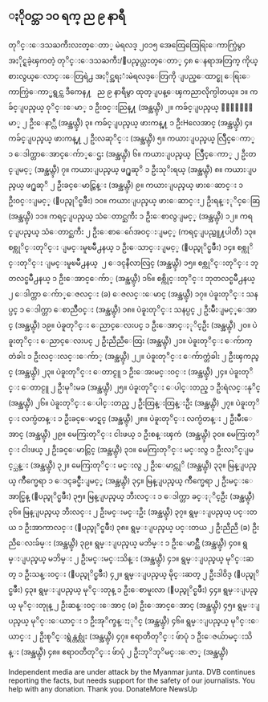 ##  ႏို၀င္ဘာ ၁၀ ရက္ ည ၉ နာရီ
တုိင္းေဒသႀကီးလႊတ္ေတာ္ မဲရလဒ္
၂၀၁၅ အေထြေထြေရြးေကာက္ပြဲမွာ
အႏိုင္ရခဲ့ၾကတဲ့
တုိင္းေဒသႀကီး/ျပည္နယ္လႊတ္ေတာ္
၄၈ ေနရာအတြက္
ကိုယ္စားလွယ္ေလာင္းေတြရဲ႕
အႏိုင္အရႈံးမဲရလဒ္ေတြကို
ျပည္ေထာင္စု
ေရြးေကာက္ပြဲေကာ္မရွင္က ဒီကေန႔
  ည ၉ နာရီမွာ
ထုတ္ျပန္ေၾကညာလိုက္ပါတယ္။ ၁။
ကခ်င္ျပည္နယ္ ၀ုိင္းေမာ္ ၁
ဦး၀င္းညြန္႔ (အန္အယ္လ္ဒီ) ၂။
ကခ်င္ျပည္နယ္ ၀ုိင္းေမာ္ ၂ ဦးေနာ္လီ
(အန္အယ္လ္ဒီ) ၃။ ကခ်င္ျပည္နယ္ ဖားကန္႔
၁ ဦးHလေအာင္ (အန္အယ္လ္ဒီ) ၄။
ကခ်င္ျပည္နယ္ ဖားကန္႔ ၂ ဦးလဆုိင္း
(အန္အယ္လ္ဒီ) ၅။ ကယားျပည္နယ္
လြဳိင္ေကာ္ ၁ ေဒါက္တာေအာင္ေက်ာ္ေဌး
(အန္အယ္လ္ဒီ) ၆။ ကယားျပည္နယ္
 လြဳိင္ေကာ္ ၂ ဦးတင္ျမင့္
(အန္အယ္လ္ဒီ) ၇။ ကယားျပည္နယ္ ဖ႐ူဆုိ
၁ ဦးသုိးရယ္ (အန္အယ္လ္ဒီ) ၈။
ကယားျပည္နယ္ ဖ႐ူဆုိ ၂
ဦးခင္ေမာင္ထြန္း (အန္အယ္လ္ဒီ)
၉။ ကယားျပည္နယ္ ဖားေဆာင္း ၁
ဦး၀င္းျမင့္ (ျပည္ခုိင္ၿဖိဳး)
၁၀။ ကယားျပည္နယ္ ဖားေဆာင္း၂
ဦးရန္ႏုိင္ေဆြ (အန္အယ္လ္ဒီ) ၁၁။
ကရင္ျပည္နယ္ သံေတာင္ႀကီး ၁
ဦးေစာလွျမင့္ (အန္အယ္လ္ဒီ) ၁၂။
ကရင္ျပည္နယ္ သံေတာင္ႀကီး ၂
ဦးေစာေဂ်ေအ၀င္းျမင့္
(ကရင္ျပည္သူ႔ပါတီ) ၁၃။
စစ္ကုိင္းတုိင္း ျမင္းမူၿမိဳ႕နယ္
၁ ဦးေသာင္းျမင့္ (ျပည္ခုိင္ၿဖိဳး)
၁၄။ စစ္ကုိင္းတုိင္း
ျမင္းမူၿမိဳ႕နယ္  ၂ ေဒၚနီလာလြင္
(အန္အယ္လ္ဒီ) ၁၅။ စစ္ကုိင္းတုိင္း
ဘုတလင္ၿမိဳ႕နယ္ ၁ ဦးေအာင္ေက်ာ္
(အန္အယ္လ္ဒီ) ၁၆။ စစ္ကိုင္းတုိင္း
ဘုတလင္ၿမိဳ႕နယ္ ၂ ေဒါက္တာ
ေက်ာ္ေဇလင္း (ခ) ေဇလင္းေမာင္
(အန္အယ္လ္ဒီ) ၁၇။ ပဲခူးတုိင္း သနပ္ပင္
၁ ေဒါက္တာ ေစာညိဳ၀င္း (အန္အယ္လ္ဒီ)
၁၈။ ပဲခူးတုိင္း သနပ္ပင္ ၂
ဦးမ်ဳိးျမင့္ေအာင္ (အန္အယ္လ္ဒီ)
၁၉။ ပဲခူတုိင္း ေညာင္ေလးပင္ ၁
ဦးေအာင္ႏုိင္ဦး (အန္အယ္လ္ဒီ)
၂၀။ ပဲခူးတုိင္း ေညာင္ေလးပင္ ၂
ဦးညီညီေထြး (အန္အယ္လ္ဒီ) ၂၁။
ပဲခူးတုိင္း ေက်ာက္တံခါး ၁
ဦးလင္းလင္းေက်ာ္ (အန္အယ္လ္ဒီ)
၂၂။ ပဲခူးတုိင္း ေက်ာက္တံခါး ၂
ဦးၾကည္ခင္ (အန္အယ္လ္ဒီ) ၂၃။
ပဲခူးတုိင္း ေတာင္ငူ ၁
ဦးေအးမင္း၀င္း (အန္အယ္လ္ဒီ) ၂၄။
ပဲခူးတုိင္း ေတာင္ငူ ၂ ဦးမုိးမခ
(အန္အယ္လ္ဒီ) ၂၅။ ပဲခူးတုိင္း
ေပါင္းတည္ ၁ ဦးရဲလင္းနုိင္
(အန္အယ္လ္ဒီ) ၂၆။ ပဲခူးတုိင္း
ေပါင္းတည္ ၂ ဦးထြန္းထြန္းဦး
(အန္အယ္လ္ဒီ) ၂၇။ ပဲခူးတုိင္း
လက္ပံတန္း ၁ ဦးခင္ေမာင္ရင္
(အန္အယ္လ္ဒီ) ၂၈။ ပဲခူးတုိင္း
လက္ပံတန္း ၂ ဦးမ်ဳိးေအာင္
(အန္အယ္လ္ဒီ) ၂၉။ မေကြးတုိင္း ငါးဖယ္
၁ ဦးစန္းၾကဴ  (အန္အယ္လ္ဒီ) ၃၀။
မေကြးတုိင္း ငါးဖယ္ ၂
ဦးခင္ေမာင္လြင္ (အန္အယ္လ္ဒီ) ၃၁။
မေကြးတုိင္း မင္းလွ ၁
ဦးလႈိင္ျမင့္သန္း (အန္အယ္လ္ဒီ)
၃၂။ မေကြးတုိင္း မင္းလွ ၂ ဦးေမာင္ကုိ
(အန္အယ္လ္ဒီ) ၃၃။ မြန္ျပည္နယ္
က်ဳိက္မေရာ ၁ ေဒၚခင္မ်ဳိးျမင့္
(အန္အယ္လ္ဒီ) ၃၄။ မြန္ျပည္နယ္
က်ဳိက္မေရာ ၂ ဦးမင္းေအာင္မြန္
(ျပည္ခုိင္ၿဖဳိး) ၃၅။ မြန္ျပည္နယ္
ဘီးလင္း ၁ ေဒါက္တာ ခင္ႏုိင္ဦး
(အန္အယ္လ္ဒီ) ၃၆။ မြန္ျပည္နယ္ ဘီးလင္း
၂ ဦးမင္းမင္းဦး (အန္အယ္လ္ဒီ) ၃၇။
ရွမ္းျပည္နယ္ ပင္းတယ ၁ ဦးအာကာလင္း
(ျပည္ခုိင္ၿဖဳိး) ၃၈။ ရွမ္းျပည္နယ္
ပင္းတယ ၂ ဦးညီညီ (ခ) ဦးညီေလးခ်မ္း
(အန္အယ္လ္ဒီ) ၃၉။ ရွမ္းျပည္နယ္ မဘိမ္း
၁ ဦးေမာင္ညိဳ (အန္အယ္လ္ဒီ) ၄၀။
ရွမ္းျပည္နယ္ မဘိမ္း ၂
ဦးမင္းမင္းသိန္း (အန္အယ္လ္ဒီ)
၄၁။ ရွမ္းျပည္နယ္ မုိင္းဆတ္ ၁
ဦးသန္း၀င္း (ျပည္ခုိင္ၿဖဳိး) ၄၂။
ရွမ္းျပည္နယ္ မိုင္းဆတ္ ၂ ဦးဒါ၀ိဒ္
(ျပည္ခုိင္ၿဖဳိး) ၄၃။ ရွမ္းျပည္နယ္
မုိင္းတုန္ ၁ ဦးေစာမူးလာ
(ျပည္ခုိင္ၿဖဳိး) ၄၄။ ရွမ္းျပည္နယ္
မုိင္းတုုန္ ၂ ဦးဆန္း၀င္းေအာင္
(ခ) ဦးေအာင္ေအာင္ (အန္အယ္လ္ဒီ) ၄၅။
ရွမ္းျပည္နယ္ မုိင္းေယာင္း ၁
ဦးအုိက္ခန္းႏုိင္ (အန္အယ္လ္ဒီ)
၄၆။ ရွမ္းျပည္နယ္ မုိင္းေယာင္း
၂ ဦးစုိင္းရွဲန္တစ္လုံး (အန္အယ္လ္ဒီ)
၄၇။ ဧရာတီတုိင္း ဖ်ာပုံ ၁
ဦးေဇယ်ာမင္းသိန္း (အန္အယ္လ္ဒီ)
၄၈။ ဧရာ၀တီတုိင္း ဖ်ာပုံ ၂
ဦးဘုိဘုိမင္းေဇာ္ (အန္အယ္လ္ဒီ)

Independent media are under attack by the Myanmar junta. DVB continues reporting
the facts, but needs support for the safety of our journalists. You help with any
donation. Thank you.
DonateMore NewsUp

